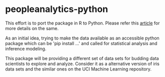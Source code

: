 # peopleanalytics-python

This effort is to port the package in R to Python. Please refer this [article](https://towardsdatascience.com/beginner-friendly-data-science-projects-accepting-contributions-3b8e26f7e88e) for more details on the same.

As an initial idea, trying to make the data available as an accessible python package which can be 'pip install ...' and called for statistical analysis and inference modeling.

This package will be providing a different set of data sets for budding data scientists to explore and analyze. Consider it as a alternative version of iris data sets and the similar ones on the UCI Machine Learning repository.


